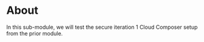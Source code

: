 # About

In this sub-module, we will test the secure iteration 1 Cloud Composer setup from the prior module.<br>

